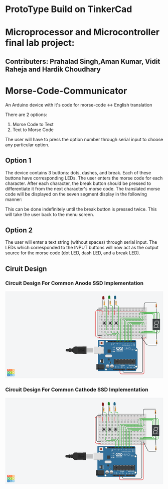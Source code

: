 # ProtoType Build on TinkerCad
# Microprocessor and Microcontroller final lab project:
## Contributers: Prahalad Singh,Aman Kumar, Vidit Raheja and Hardik Choudhary 
# Morse-Code-Communicator
An Arduino device with it's code for morse-code &lt;-> English translation

There are 2 options:
1. Morse Code to Text
2. Text to Morse Code

The user will have to press the option number through serial input to choose any particular option.

## Option 1
The device contains 3 buttons: dots, dashes, and break. Each of these buttons have corresponding LEDs.
The user enters the morse code for each character. After each character, the break button should be pressed to differentiate it from the next character's morse code. The translated morse code will be displayed on the seven segment display in the following manner:


This can be done indefinitely until the break button is pressed twice. This will take the user back to the menu screen.

## Option 2
The user will enter a text string (without spaces) through serial input. The LEDs which corresponded to the INPUT buttons will now act as the output source for the morse code (dot LED, dash LED, and a break LED).

## Ciruit Design

### Circuit Design For Common Anode SSD Implementation
<img src="Images/CC.jpeg" width="900" alt = "SSD Circuit">

### Circuit Design For Common Cathode SSD Implementation
<img src="Images/CA.jpeg" width="900" alt ="SSD Circuit">

